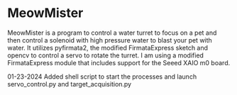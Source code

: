 # MeowMister
 
MeowMister is a program to control a water turret to focus on a pet and then control a solenoid with high pressure water to blast your pet with water. It utilizes pyfirmata2, the modified FirmataExpress sketch and opencv to control a servo to rotate the turret.  I am using a modified FirmataExpress module that includes support for the Seeed XAIO m0 board.

01-23-2024
Added shell script to start the processes and launch servo_control.py and target_acquisition.py
